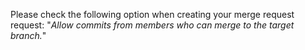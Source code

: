 Please check the following option when creating your merge request request:
"*Allow commits from members who can merge to the target branch.*"
